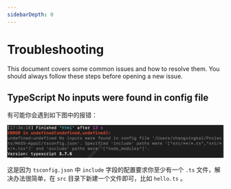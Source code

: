 ```yaml
---
sidebarDepth: 0
---
```


# Troubleshooting

This document covers some common issues and how to resolve them. You should always follow these steps before opening a new issue.

## TypeScript No inputs were found in config file

有可能你会遇到如下图中的报错：

![](./images/tsinputempty.png)

这是因为 `tsconfig.json` 中 `include` 字段的配置要求你至少有一个 `.ts` 文件，解决办法很简单，在 `src` 目录下新建一个文件即可，比如 `hello.ts` 。
